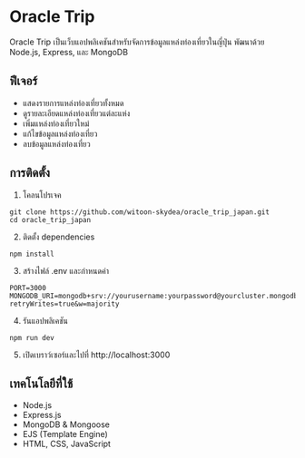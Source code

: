 # Oracle Trip

Oracle Trip เป็นเว็บแอปพลิเคชันสำหรับจัดการข้อมูลแหล่งท่องเที่ยวในญี่ปุ่น พัฒนาด้วย Node.js, Express, และ MongoDB

## ฟีเจอร์

- แสดงรายการแหล่งท่องเที่ยวทั้งหมด
- ดูรายละเอียดแหล่งท่องเที่ยวแต่ละแห่ง
- เพิ่มแหล่งท่องเที่ยวใหม่
- แก้ไขข้อมูลแหล่งท่องเที่ยว
- ลบข้อมูลแหล่งท่องเที่ยว

## การติดตั้ง

1. โคลนโปรเจค
```
git clone https://github.com/witoon-skydea/oracle_trip_japan.git
cd oracle_trip_japan
```

2. ติดตั้ง dependencies
```
npm install
```

3. สร้างไฟล์ .env และกำหนดค่า
```
PORT=3000
MONGODB_URI=mongodb+srv://yourusername:yourpassword@yourcluster.mongodb.net/oracle_trip?retryWrites=true&w=majority
```

4. รันแอปพลิเคชัน
```
npm run dev
```

5. เปิดเบราว์เซอร์และไปที่ http://localhost:3000

## เทคโนโลยีที่ใช้

- Node.js
- Express.js
- MongoDB & Mongoose
- EJS (Template Engine)
- HTML, CSS, JavaScript